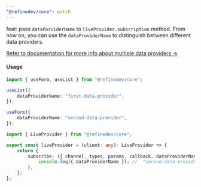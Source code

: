 ```yaml
---
"@refinedev/core": patch
---
```


feat: pass `dataPorviderName` to `liveProvider.subscription` method.
From now on, you can use the `dataProviderName` to distinguish between different data providers.

[Refer to documentation for more info about multiple data providers ->](https://refine.dev/docs/api-reference/core/providers/data-provider/#multiple-data-providers)

#### Usage

```ts
import { useForm, useList } from "@refinedev/core";

useList({
    dataProviderName: "first-data-provider",
});

useForm({
    dataProviderName: "second-data-provider",
});
```

```ts
import { LiveProvider } from "@refinedev/core";

export const liveProvider = (client: any): LiveProvider => {
    return {
        subscribe: ({ channel, types, params, callback, dataProviderName }) => {
            console.log({ dataProviderName }); //  "second-data-provider"
        },
    };
};
```
